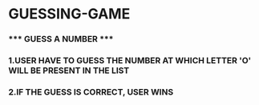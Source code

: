 # GUESSING-GAME

###  *** GUESS A NUMBER ***
###  1.USER HAVE TO GUESS THE NUMBER AT WHICH LETTER 'O' WILL BE PRESENT IN THE LIST
###  2.IF THE GUESS IS CORRECT, USER WINS

